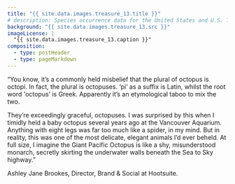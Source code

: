 ```yaml
---
title: "{{ site.data.images.treasure_13.title }}"
# description: Species occurrence data for the United States and U.S. Territories.
background: "{{ site.data.images.treasure_13.src }}"
imageLicense: |
  "{{ site.data.images.treasure_13.caption }}"
composition:
  - type: postHeader
  - type: pageMarkdown
---
```


“You know, it’s a commonly held misbelief that the plural of octopus is octopi. In fact, the plural is octopuses. ‘pi’ as a suffix is Latin, whilst the root word 'octopus’ is Greek. Apparently it’s an etymological taboo to mix the two.

They’re exceedingly graceful, octopuses. I was surprised by this when I timidly held a baby octopus several years ago at the Vancouver Aquarium. Anything with eight legs was far too much like a spider, in my mind. But in reality, this was one of the most delicate, elegant animals I’d ever beheld. At full size, I imagine the Giant Pacific Octopus is like a shy, misunderstood monarch, secretly skirting the underwater walls beneath the Sea to Sky highway.”

Ashley Jane Brookes, Director, Brand & Social at Hootsuite.